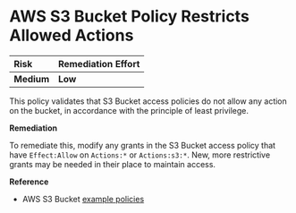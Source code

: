 # AWS S3 Bucket Policy Restricts Allowed Actions

| Risk | Remediation Effort |
| :--- | :--- |
| **Medium** | **Low** |

This policy validates that S3 Bucket access policies do not allow any action on the bucket, in accordance with the principle of least privilege.

**Remediation**

To remediate this, modify any grants in the S3 Bucket access policy that have `Effect:Allow` on `Actions:*` or `Actions:s3:*`. New, more restrictive grants may be needed in their place to maintain access.

**Reference**

* AWS S3 Bucket [example policies](https://docs.aws.amazon.com/AmazonS3/latest/dev/example-bucket-policies.html)

